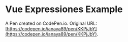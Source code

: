 # Vue Expressiones Example

A Pen created on CodePen.io. Original URL: [https://codepen.io/ianaya89/pen/KKPjJbY](https://codepen.io/ianaya89/pen/KKPjJbY).


